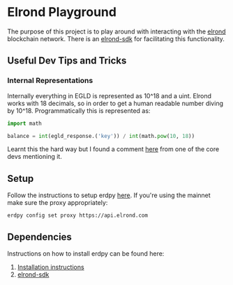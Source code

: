 # Elrond Playground
The purpose of this project is to play around with interacting with the [elrond](https://elrond.com/) blockchain network. There is an [elrond-sdk](https://github.com/ElrondNetwork/elrond-sdk) for facilitating this functionality.


## Useful Dev Tips and Tricks
### Internal Representations
Internally everything in EGLD is represented as 10^18 and a uint. Elrond works with 18 decimals, so in order to get a human readable number diving by 10^18. Programmatically this is represented as:

```python
import math

balance = int(egld_response.('key')) / int(math.pow(10, 18))
```

Learnt this the hard way but I found a comment [here](https://coinmarketbag.com/learn-to-code-for-elrond-part-1/) from one of the core devs mentioning it.

## Setup
Follow the instructions to setup erdpy [here](https://docs.elrond.com/sdk-and-tools/erdpy/erdpy/). If you're using the mainnet make sure the proxy appropriately:

```
erdpy config set proxy https://api.elrond.com
```

## Dependencies
Instructions on how to install erdpy can be found here:

1. [Installation instructions](https://docs.elrond.com/sdk-and-tools/https://docs.elrond.com/sdk-and-tools/erdpy/installing-erdpy/erdpy/installing-erdpy/)
2. [elrond-sdk](https://github.com/ElrondNetwork/elrond-sdk)